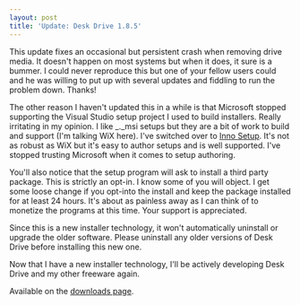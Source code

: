 ```yaml
---
layout: post
title: 'Update: Desk Drive 1.8.5'
---
```

This update fixes an occasional but persistent crash when removing drive media. It doesn't happen on most systems but when it does, it sure is a bummer. I could never reproduce this but one of your fellow users could and he was willing to put up with several updates and fiddling to run the problem down. Thanks!

The other reason I haven't updated this in a while is that Microsoft stopped supporting the Visual Studio setup project I used to build installers. Really irritating in my opinion. I like _._msi setups but they are a bit of work to build and support (I'm talking WiX here). I've switched over to [Inno Setup](http://www.jrsoftware.org/isinfo.php). It's not as robust as WiX but it's easy to author setups and is well supported. I've stopped trusting Microsoft when it comes to setup authoring.

You'll also notice that the setup program will ask to install a third party package. This is strictly an opt-in. I know some of you will object. I get some loose change if you opt-into the install and keep the package installed for at least 24 hours. It's about as painless away as I can think of to monetize the programs at this time. Your support is appreciated.

Since this is a new installer technology, it won't automatically uninstall or upgrade the older software. Please uninstall any older versions of Desk Drive before installing this new one.

Now that I have a new installer technology, I'll be actively developing Desk Drive and my other freeware again.

Available on the [downloads page](/downloads).
